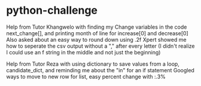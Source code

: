 # python-challenge
Help from Tutor Khangwelo with finding my Change variables in the code next_change[], and printing month of line for increase[0] and decrease[0]
    Also asked about an easy way to round down using .2f
Xpert showed me how to seperate the csv output without a "," after every letter
    (I didn't realize I could use an f string in the middle and not just the beginning)

Help from Tutor Reza with using dictionary to save values from a loop, candidate_dict, and reminding me about the "in" for an if statement
Googled ways to move to new row for list, easy percent change with :.3%
